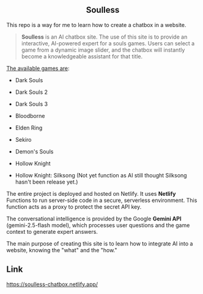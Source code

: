 <h2 align="center">Soulless</h2>

This repo is a way for me to learn how to create a chatbox in a website.

> **Soulless** is an AI chatbox site. The use of this site is to provide an interactive, AI-powered expert for a souls games. Users can select a game from a dynamic image slider, and the chatbox will instantly become a knowledgeable assistant for that title.

<ins>The available games are</ins>:

* Dark Souls

* Dark Souls 2

* Dark Souls 3

* Bloodborne

* Elden Ring

* Sekiro

* Demon's Souls

* Hollow Knight

* Hollow Knight: Silksong (Not yet function as AI still thought Silksong hasn't been release yet.)

The entire project is deployed and hosted on Netlify. It uses **Netlify** Functions to run server-side code in a secure, serverless environment. This function acts as a proxy to protect the secret API key.

The conversational intelligence is provided by the Google **Gemini API** (gemini-2.5-flash model), which processes user questions and the game context to generate expert answers.

The main purpose of creating this site is to learn how to integrate AI into a website, knowing the "what" and the "how."

## Link
https://soulless-chatbox.netlify.app/
